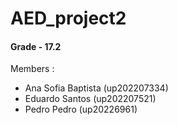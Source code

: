 # AED_project2

#### Grade - 17.2 

Members :

- Ana Sofia Baptista (up202207334)
- Eduardo Santos (up202207521)
- Pedro Pedro (up20226961)
